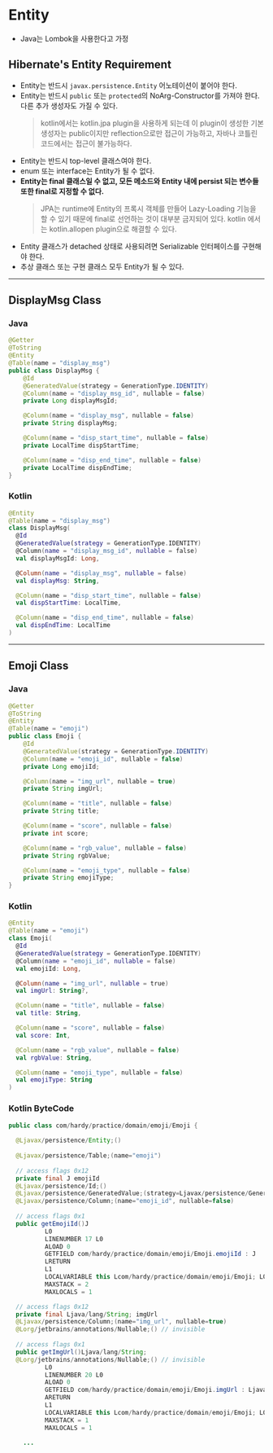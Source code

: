 # Entity
* Java는 Lombok을 사용한다고 가정

## Hibernate's Entity Requirement
* Entity는 반드시 ```javax.persistence.Entity``` 어노테이션이 붙어야 한다.
* Entity는 반드시 ```public``` 또는 ```protected```의 NoArg-Constructor를 가져야 한다. 다른 추가 생성자도 가질 수 있다.
  > kotlin에서는 kotlin.jpa plugin을 사용하게 되는데 이 plugin이 생성한 기본 생성자는 public이지만 reflection으로만 접근이 가능하고, 
  > 자바나 코틀린 코드에서는 접근이 불가능하다.
* Entity는 반드시 top-level 클래스여야 한다.
* enum 또는 interface는 Entity가 될 수 없다.
* **Entity는 final 클래스일 수 없고, 모든 메소드와 Entity 내에 persist 되는 변수들 또한 final로 지정할 수 없다.**
  > JPA는 runtime에 Entity의 프록시 객체를 만들어 Lazy-Loading 기능을 할 수 있기 때문에 final로 선언하는 것이 대부분 금지되어 있다.
  > kotlin 에서는 kotlin.allopen plugin으로 해결할 수 있다.
* Entity 클래스가 detached 상태로 사용되려면 Serializable 인터페이스를 구현해야 한다.
* 추상 클래스 또는 구현 클래스 모두 Entity가 될 수 있다.

---

## DisplayMsg Class

### Java
```java
@Getter
@ToString
@Entity
@Table(name = "display_msg")
public class DisplayMsg {
    @Id
    @GeneratedValue(strategy = GenerationType.IDENTITY)
    @Column(name = "display_msg_id", nullable = false)
    private Long displayMsgId;

    @Column(name = "display_msg", nullable = false)
    private String displayMsg;

    @Column(name = "disp_start_time", nullable = false)
    private LocalTime dispStartTime;

    @Column(name = "disp_end_time", nullable = false)
    private LocalTime dispEndTime;
}
```

### Kotlin
```kotlin
@Entity
@Table(name = "display_msg")
class DisplayMsg(
  @Id
  @GeneratedValue(strategy = GenerationType.IDENTITY)
  @Column(name = "display_msg_id", nullable = false)
  val displayMsgId: Long,

  @Column(name = "display_msg", nullable = false)
  val displayMsg: String,

  @Column(name = "disp_start_time", nullable = false)
  val dispStartTime: LocalTime,

  @Column(name = "disp_end_time", nullable = false)
  val dispEndTime: LocalTime
)
```

---

## Emoji Class

### Java
```java
@Getter
@ToString
@Entity
@Table(name = "emoji")
public class Emoji {
    @Id
    @GeneratedValue(strategy = GenerationType.IDENTITY)
    @Column(name = "emoji_id", nullable = false)
    private Long emojiId;

    @Column(name = "img_url", nullable = true)
    private String imgUrl;

    @Column(name = "title", nullable = false)
    private String title;

    @Column(name = "score", nullable = false)
    private int score;

    @Column(name = "rgb_value", nullable = false)
    private String rgbValue;

    @Column(name = "emoji_type", nullable = false)
    private String emojiType;
}
```

### Kotlin
```kotlin
@Entity
@Table(name = "emoji")
class Emoji(
  @Id
  @GeneratedValue(strategy = GenerationType.IDENTITY)
  @Column(name = "emoji_id", nullable = false)
  val emojiId: Long,

  @Column(name = "img_url", nullable = true)
  val imgUrl: String?,

  @Column(name = "title", nullable = false)
  val title: String,

  @Column(name = "score", nullable = false)
  val score: Int,

  @Column(name = "rgb_value", nullable = false)
  val rgbValue: String,

  @Column(name = "emoji_type", nullable = false)
  val emojiType: String
)
```

### Kotlin ByteCode
```java
public class com/hardy/practice/domain/emoji/Emoji {
    
  @Ljavax/persistence/Entity;()
  
  @Ljavax/persistence/Table;(name="emoji")
  
  // access flags 0x12
  private final J emojiId
  @Ljavax/persistence/Id;()
  @Ljavax/persistence/GeneratedValue;(strategy=Ljavax/persistence/GenerationType;.IDENTITY)
  @Ljavax/persistence/Column;(name="emoji_id", nullable=false)
  
  // access flags 0x1
  public getEmojiId()J
          L0
          LINENUMBER 17 L0
          ALOAD 0
          GETFIELD com/hardy/practice/domain/emoji/Emoji.emojiId : J
          LRETURN
          L1
          LOCALVARIABLE this Lcom/hardy/practice/domain/emoji/Emoji; L0 L1 0
          MAXSTACK = 2
          MAXLOCALS = 1

  // access flags 0x12
  private final Ljava/lang/String; imgUrl
  @Ljavax/persistence/Column;(name="img_url", nullable=true)
  @Lorg/jetbrains/annotations/Nullable;() // invisible
  
  // access flags 0x1
  public getImgUrl()Ljava/lang/String;
  @Lorg/jetbrains/annotations/Nullable;() // invisible
          L0
          LINENUMBER 20 L0
          ALOAD 0
          GETFIELD com/hardy/practice/domain/emoji/Emoji.imgUrl : Ljava/lang/String;
          ARETURN
          L1
          LOCALVARIABLE this Lcom/hardy/practice/domain/emoji/Emoji; L0 L1 0
          MAXSTACK = 1
          MAXLOCALS = 1

    ...
```